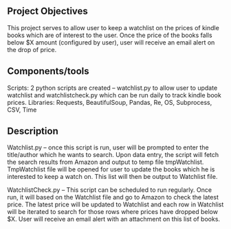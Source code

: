 ## Project Objectives
This project serves to allow user to keep a watchlist on the prices of kindle books which are of interest to the user.  Once the price of the books falls below $X amount (configured by user), user will receive an email alert on the drop of price.

## Components/tools
Scripts: 2 python scripts are created – watchlist.py to allow user to update watchlist and watchlistcheck.py which can be run daily to track kindle book prices.
Libraries: Requests, BeautifulSoup, Pandas, Re, OS, Subprocess, CSV, Time

## Description
Watchlist.py – once this script is run, user will be prompted to enter the title/author which he wants to search.  Upon data entry, the script will fetch the search results from Amazon and output to temp file tmpWatchlist.  TmpWatchlist file will be opened for user to update the books which he is interested to keep a watch on.  This list will then be output to Watchlist file.

WatchlistCheck.py – This script can be scheduled to run regularly.  Once run, it will based on the Watchlist file and go to Amazon to check the latest price.  The latest price will be updated to Watchlist and each row in Watchlist will be iterated to search for those rows where prices have dropped below $X.  User will receive an email alert with an attachment on this list of books.
